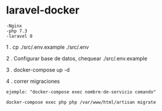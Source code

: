 # laravel-docker

```
-Nginx
-php 7.3
-laravel 8
```

1 . cp ./src/.env.example ./src/.env

2 . Configurar base de datos, chequear ./src/.env.example

3 . docker-compose up -d

4 . correr migraciones 


```
ejemplo: "docker-compose exec nombre-de-servicio comando"

docker-compose exec php php /var/www/html/artisan migrate
```